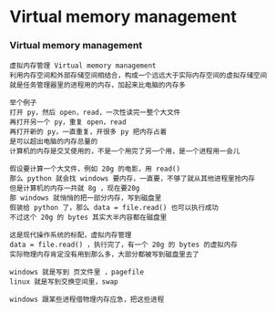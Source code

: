 # Virtual memory management

### Virtual memory management
    
    虚拟内存管理 Virtual memory management
    利用内存空间和外部存储空间相结合，构成一个远远大于实际内存空间的虚拟存储空间
    就是任务管理器里的进程用的内存，加起来比电脑的内存多
    
    举个例子
    打开 py，然后 open，read，一次性读完一整个大文件
    再打开另一个 py，重复 open，read
    再打开新的 py，一直重复，开很多 py 把内存占着
    是可以超出电脑的内存总量的
    计算机的内存是交叉使用的，不是一个用完了另一个用，是一个进程用一会儿
    
    假设要计算一个大文件，例如 20g 的电影，用 read()
    那么 python 就会找 windows 要内存，一直要，不够了就从其他进程里抢内存
    但是计算机的内存一共就 8g ，现在要20g
    那 windows 就悄悄的把一部分内存，写到磁盘里
    假装给 python 了，那么 data = file.read() 也可以执行成功
    不过这个 20g 的 bytes 其实大半内容都在磁盘里
    
    这是现代操作系统的标配，虚拟内存管理
    data = file.read() ，执行完了，有一个 20g 的 bytes 的虚拟内存
    实际物理内存肯定没有用到那么多，大部分都被写到磁盘里去了
    
    windows 就是写到 页文件里 ，pagefile
    linux 就是写到交换空间里，swap
    
    windows 跟某些进程借物理内存应急，把这些进程
    
    
    
